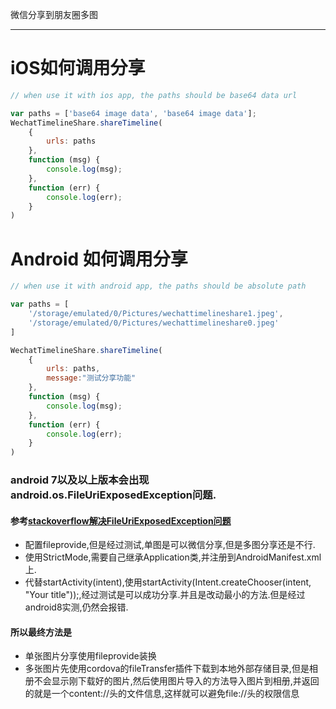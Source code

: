 微信分享到朋友圈多图

-------------

# iOS如何调用分享

```javascript
// when use it with ios app, the paths should be base64 data url

var paths = ['base64 image data', 'base64 image data'];
WechatTimelineShare.shareTimeline(
    {
        urls: paths
    },
    function (msg) {
        console.log(msg);
    },
    function (err) {
        console.log(err);
    }
)
```

# Android 如何调用分享

```javascript
// when use it with android app, the paths should be absolute path

var paths = [
    '/storage/emulated/0/Pictures/wechattimelineshare1.jpeg',
    '/storage/emulated/0/Pictures/wechattimelineshare0.jpeg'
]

WechatTimelineShare.shareTimeline(
    {
        urls: paths,
        message:"测试分享功能"
    },
    function (msg) {
        console.log(msg);
    },
    function (err) {
        console.log(err);
    }
)
```
### android 7以及以上版本会出现android.os.FileUriExposedException问题.
 #### 参考[stackoverflow解决FileUriExposedException问题](https://stackoverflow.com/questions/38200282/android-os-fileuriexposedexception-file-storage-emulated-0-test-txt-exposed)
 - 配置fileprovide,但是经过测试,单图是可以微信分享,但是多图分享还是不行.
 - 使用StrictMode,需要自己继承Application类,并注册到AndroidManifest.xml上.
 - 代替startActivity(intent),使用startActivity(Intent.createChooser(intent, "Your title"));,经过测试是可以成功分享.并且是改动最小的方法.但是经过android8实测,仍然会报错.
 #### 所以最终方法是
 - 单张图片分享使用fileprovide装换
 - 多张图片先使用cordova的fileTransfer插件下载到本地外部存储目录,但是相册不会显示刚下载好的图片,然后使用图片导入的方法导入图片到相册,并返回的就是一个content://头的文件信息,这样就可以避免file://头的权限信息
